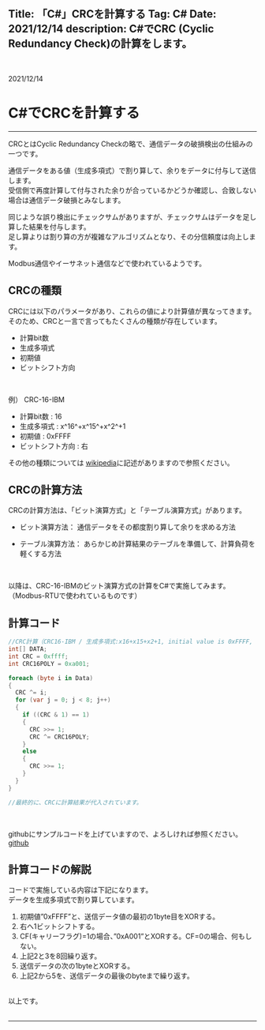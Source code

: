 Title: 「C#」CRCを計算する
Tag: C#
Date: 2021/12/14
description: C#でCRC (Cyclic Redundancy Check)の計算をします。
---

<br>

2021/12/14

# C#でCRCを計算する

---

CRCとはCyclic Redundancy Checkの略で、通信データの破損検出の仕組みの一つです。  

通信データをある値（生成多項式）で割り算して、余りをデータに付与して送信します。  
受信側で再度計算して付与された余りが合っているかどうか確認し、合致しない場合は通信データ破損とみなします。

同じような誤り検出にチェックサムがありますが、チェックサムはデータを足し算した結果を付与します。  
足し算よりは割り算の方が複雑なアルゴリズムとなり、その分信頼度は向上します。

Modbus通信やイーサネット通信などで使われているようです。


## CRCの種類

CRCには以下のパラメータがあり、これらの値により計算値が異なってきます。  
そのため、CRCと一言で言ってもたくさんの種類が存在しています。

- 計算bit数
- 生成多項式
- 初期値
- ビットシフト方向

<br>

例）
CRC-16-IBM
- 計算bit数 : 16
- 生成多項式 : x^16^+x^15^+x^2^+1
- 初期値 : 0xFFFF  
- ビットシフト方向 : 右

その他の種類については <span Class="link"></span> [wikipedia](https://ja.wikipedia.org/wiki/%E5%B7%A1%E5%9B%9E%E5%86%97%E9%95%B7%E6%A4%9C%E6%9F%BB)に記述がありますので参照ください。


## CRCの計算方法

CRCの計算方法は、「ビット演算方式」と「テーブル演算方式」があります。  

* ビット演算方法：
通信データをその都度割り算して余りを求める方法

* テーブル演算方法：
あらかじめ計算結果のテーブルを準備して、計算負荷を軽くする方法

<br>

以降は、CRC-16-IBMのビット演算方式の計算をC#で実施してみます。  
（Modbus-RTUで使われているものです）


## 計算コード

```C#
//CRC計算（CRC16-IBM / 生成多項式:x16+x15+x2+1, initial value is 0xFFFF, 右回り）
int[] DATA;
int CRC = 0xffff;
int CRC16POLY = 0xa001;

foreach (byte i in Data)
{
  CRC ^= i;
  for (var j = 0; j < 8; j++)
  {
    if ((CRC & 1) == 1)
    {
      CRC >>= 1;
      CRC ^= CRC16POLY;
    }
    else
    {
      CRC >>= 1;
    }
  }
}

//最終的に、CRCに計算結果が代入されています。
```

<br>

githubにサンプルコードを上げていますので、よろしければ参照ください。  
<span class="link"></span> [github](https://github.com/yamaccu/Csharp-CRC16-IBM)


## 計算コードの解説
コードで実施している内容は下記になります。  
データを生成多項式で割り算しています。

1. 初期値”0xFFFF”と、送信データ値の最初の1byte目をXORする。　
2. 右へ1ビットシフトする。
3. CF(キャリーフラグ)=1の場合、”0xA001”とXORする。CF=0の場合、何もしない。
4. 上記2と3を8回繰り返す。
5. 送信データの次の1byteとXORする。
6. 上記2から5を、送信データの最後のbyteまで繰り返す。


<br>
以上です。  
<br>
<br>

---
